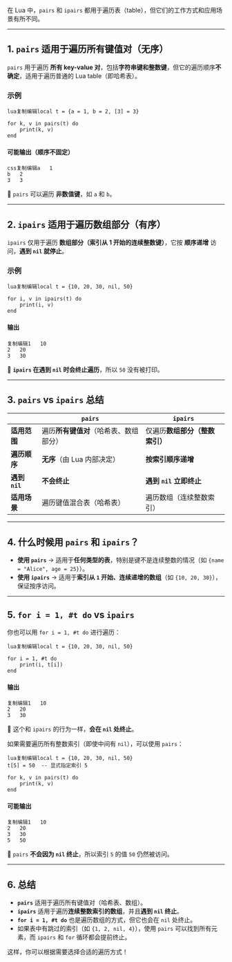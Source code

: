 在 Lua 中，`pairs` 和 `ipairs` 都用于遍历表（table），但它们的工作方式和应用场景有所不同。

------

## **1. `pairs` 适用于遍历所有键值对（无序）**

`pairs` 用于遍历 **所有 key-value 对**，包括**字符串键和整数键**，但它的遍历顺序**不确定**，适用于遍历普通的 Lua table（即哈希表）。

### **示例**

```
lua复制编辑local t = {a = 1, b = 2, [3] = 3}

for k, v in pairs(t) do
    print(k, v)
end
```

#### **可能输出（顺序不固定）**

```
css复制编辑a   1
b   2
3   3
```

🔹 `pairs` 可以遍历 **非数值键**，如 `a` 和 `b`。

------

## **2. `ipairs` 适用于遍历数组部分（有序）**

`ipairs` 仅用于遍历 **数组部分（索引从 1 开始的连续整数键）**，它按 **顺序递增** 访问，**遇到 `nil` 就停止**。

### **示例**

```
lua复制编辑local t = {10, 20, 30, nil, 50}

for i, v in ipairs(t) do
    print(i, v)
end
```

#### **输出**

```
复制编辑1   10
2   20
3   30
```

🔹 **`ipairs` 在遇到 `nil` 时会终止遍历**，所以 `50` 没有被打印。

------

## **3. `pairs` vs `ipairs` 总结**

|                | `pairs`                                | `ipairs`                       |
| -------------- | -------------------------------------- | ------------------------------ |
| **适用范围**   | 遍历**所有键值对**（哈希表、数组部分） | 仅遍历**数组部分（整数索引）** |
| **遍历顺序**   | **无序**（由 Lua 内部决定）            | **按索引顺序递增**             |
| **遇到 `nil`** | **不会终止**                           | **遇到 `nil` 立即终止**        |
| **适用场景**   | 遍历键值混合表（哈希表）               | 遍历数组（连续整数索引）       |

------

## **4. 什么时候用 `pairs` 和 `ipairs`？**

- **使用 `pairs`** → 适用于**任何类型的表**，特别是键不是连续整数的情况（如 `{name = "Alice", age = 25}`）。
- **使用 `ipairs`** → 适用于**索引从 `1` 开始、连续递增的数组**（如 `{10, 20, 30}`），保证按序访问。

------

## **5. `for i = 1, #t do` vs `ipairs`**

你也可以用 `for i = 1, #t do` 进行遍历：

```
lua复制编辑local t = {10, 20, 30, nil, 50}

for i = 1, #t do
    print(i, t[i])
end
```

#### **输出**

```
复制编辑1   10
2   20
3   30
```

🔹 这个和 `ipairs` 的行为一样，**会在 `nil` 处终止**。

如果需要遍历所有整数索引（即使中间有 `nil`），可以使用 `pairs`：

```
lua复制编辑local t = {10, 20, 30, nil, 50}
t[5] = 50  -- 显式指定索引 5

for k, v in pairs(t) do
    print(k, v)
end
```

#### **可能输出**

```
复制编辑1   10
2   20
3   30
5   50
```

🔹 `pairs` **不会因为 `nil` 终止**，所以索引 `5` 的值 `50` 仍然被访问。

------

## **6. 总结**

- **`pairs`** 适用于遍历所有键值对（哈希表、数组）。
- **`ipairs`** 适用于遍历**连续整数索引的数组**，并且**遇到 `nil` 终止**。
- **`for i = 1, #t do`** 也是遍历数组的方式，但它也会在 `nil` 处终止。
- 如果表中有跳过的索引（如 `{1, 2, nil, 4}`），使用 `pairs` 可以找到所有元素，而 `ipairs` 和 `for` 循环都会提前终止。

这样，你可以根据需要选择合适的遍历方式！ 
